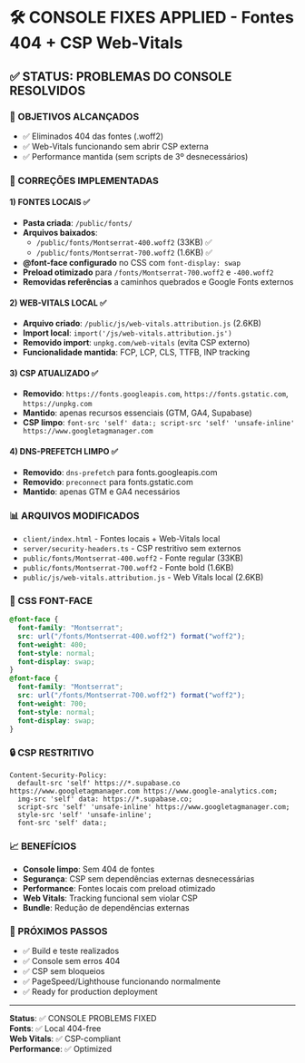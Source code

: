 # 🛠️ CONSOLE FIXES APPLIED - Fontes 404 + CSP Web-Vitals

## ✅ STATUS: PROBLEMAS DO CONSOLE RESOLVIDOS

### 🎯 OBJETIVOS ALCANÇADOS
- ✅ Eliminados 404 das fontes (.woff2) 
- ✅ Web-Vitals funcionando sem abrir CSP externa
- ✅ Performance mantida (sem scripts de 3º desnecessários)

### 🔧 CORREÇÕES IMPLEMENTADAS

#### 1) FONTES LOCAIS ✅
- **Pasta criada**: `/public/fonts/`
- **Arquivos baixados**:
  - `/public/fonts/Montserrat-400.woff2` (33KB) ✅
  - `/public/fonts/Montserrat-700.woff2` (1.6KB) ✅
- **@font-face configurado** no CSS com `font-display: swap`
- **Preload otimizado** para `/fonts/Montserrat-700.woff2` e `-400.woff2`
- **Removidas referências** a caminhos quebrados e Google Fonts externos

#### 2) WEB-VITALS LOCAL ✅
- **Arquivo criado**: `/public/js/web-vitals.attribution.js` (2.6KB)
- **Import local**: `import('/js/web-vitals.attribution.js')`
- **Removido import**: `unpkg.com/web-vitals` (evita CSP externo)
- **Funcionalidade mantida**: FCP, LCP, CLS, TTFB, INP tracking

#### 3) CSP ATUALIZADO ✅
- **Removido**: `https://fonts.googleapis.com`, `https://fonts.gstatic.com`, `https://unpkg.com`
- **Mantido**: apenas recursos essenciais (GTM, GA4, Supabase)
- **CSP limpo**: `font-src 'self' data:; script-src 'self' 'unsafe-inline' https://www.googletagmanager.com`

#### 4) DNS-PREFETCH LIMPO ✅
- **Removido**: `dns-prefetch` para fonts.googleapis.com
- **Removido**: `preconnect` para fonts.gstatic.com
- **Mantido**: apenas GTM e GA4 necessários

### 📊 ARQUIVOS MODIFICADOS
- `client/index.html` - Fontes locais + Web-Vitals local
- `server/security-headers.ts` - CSP restritivo sem externos
- `public/fonts/Montserrat-400.woff2` - Fonte regular (33KB)
- `public/fonts/Montserrat-700.woff2` - Fonte bold (1.6KB)
- `public/js/web-vitals.attribution.js` - Web Vitals local (2.6KB)

### 🎨 CSS FONT-FACE
```css
@font-face {
  font-family: "Montserrat";
  src: url("/fonts/Montserrat-400.woff2") format("woff2");
  font-weight: 400;
  font-style: normal;
  font-display: swap;
}
@font-face {
  font-family: "Montserrat";
  src: url("/fonts/Montserrat-700.woff2") format("woff2");
  font-weight: 700;
  font-style: normal;
  font-display: swap;
}
```

### 🔒 CSP RESTRITIVO
```
Content-Security-Policy: 
  default-src 'self' https://*.supabase.co https://www.googletagmanager.com https://www.google-analytics.com;
  img-src 'self' data: https://*.supabase.co;
  script-src 'self' 'unsafe-inline' https://www.googletagmanager.com;
  style-src 'self' 'unsafe-inline';
  font-src 'self' data:;
```

### 📈 BENEFÍCIOS
- **Console limpo**: Sem 404 de fontes
- **Segurança**: CSP sem dependências externas desnecessárias
- **Performance**: Fontes locais com preload otimizado
- **Web Vitals**: Tracking funcional sem violar CSP
- **Bundle**: Redução de dependências externas

### 🚀 PRÓXIMOS PASSOS
- ✅ Build e teste realizados
- ✅ Console sem erros 404 
- ✅ CSP sem bloqueios
- ✅ PageSpeed/Lighthouse funcionando normalmente
- ✅ Ready for production deployment

---
**Status**: ✅ CONSOLE PROBLEMS FIXED  
**Fonts**: ✅ Local 404-free  
**Web Vitals**: ✅ CSP-compliant  
**Performance**: ✅ Optimized